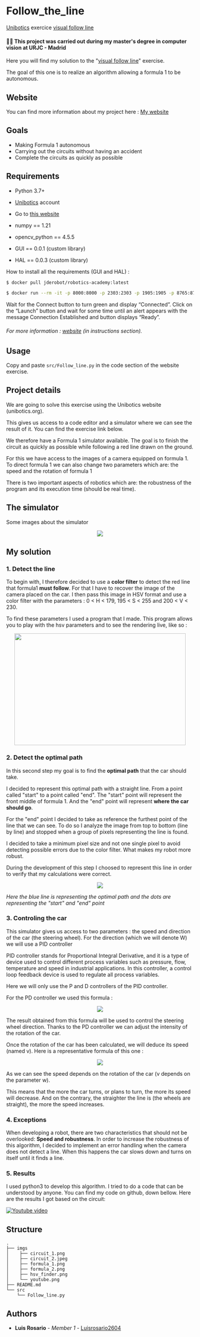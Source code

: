# Follow_the_line
[Unibotics](https://unibotics.org) exercice [visual follow line](https://unibotics.org/academy/exercise/follow_line/)

#### 👨‍🎓 This project was carried out during my master's degree in computer vision at URJC - Madrid 

Here you will find my solution to the "[visual follow line](https://unibotics.org/academy/exercise/follow_line/)" exercise.

The goal of this one is to realize an algorithm allowing a formula 1 to be autonomous.

## Website

You can find more information about my project here : [My website](https://poubelle2604.wixsite.com/luis-2022-robotica/visual-follow-line)

## Goals

- Making Formula 1 autonomous
- Carrying out the circuits without having an accident
- Complete the circuits as quickly as possible

## Requirements

* Python 3.7+
* [Unibotics](https://unibotics.org) account
* Go to [this website](https://unibotics.org/academy/exercise/follow_line/)


* numpy == 1.21
* opencv_python == 4.5.5
* GUI == 0.0.1 (custom library)
* HAL == 0.0.3 (custom library)

How to install all the requirements (GUI and HAL) :
```bash
$ docker pull jderobot/robotics-academy:latest
```
```bash
$ docker run --rm -it -p 8000:8000 -p 2303:2303 -p 1905:1905 -p 8765:8765 -p 6080:6080 -p 1108:1108 jderobot/robotics-academy
```
Wait for the Connect button to turn green and display “Connected”. Click on the “Launch” button and wait for some time until an alert appears with the message Connection Established and button displays “Ready”.

###### For more information : [website](https://unibotics.org/academy/exercise/follow_line/) (in instructions section). 

## Usage

Copy and paste ```src/Follow_line.py``` in the code section of the website exercise.

## Project details

We are going to solve this exercise using the Unibotics website (unibotics.org). 

This gives us access to a code editor and a simulator where we can see the result of it. You can find the exercise link below.

We therefore have a Formula 1 simulator available. The goal is to finish the circuit as quickly as possible while following a red line drawn on the ground.

For this we have access to the images of a camera equipped on formula 1. To direct formula 1 we can also change two parameters which are: the speed and the rotation of formula 1

There is two important aspects of robotics which are: the robustness of the program and its execution time (should be real time).


## The simulator

Some images about the simulator

<p align="center">
  <img src="./imgs/circuit_1.png">
</p>

## My solution

### 1. Detect the line

To begin with, I therefore decided to use a **color filter** to detect the red line that formula1 **must follow**.
For that I have to recover the image of the camera placed on the car.
I then pass this image in HSV format and use a color filter with the parameters : 0 < H < 179, 195 < S < 255 and 200 < V < 230.

To find these parameters I used a program that I made.
This program allows you to play with the hsv parameters and to see the rendering live, like so :

<p align="center">
  <img width="460" height="300" src="./imgs/hsv_finder.png">
</p>

### 2. Detect the optimal path

In this second step my goal is to find the **optimal path** that the car should take.

I decided to represent this optimal path with a straight line. 
From a point called "start" to a point called "end". The "start" point will represent the front middle of formula 1.
And the "end" point will represent **where the car should go**.

For the "end" point I decided to take as reference the furthest point of the line that we can see.
To do so I analyze the image from top to bottom (line by line) and stopped when a group of pixels representing the line is found.

I decided to take a minimum pixel size and not one single pixel to avoid detecting possible errors due to the color filter.
What makes my robot more robust.

During the development of this step I choosed to represent this line in order to verify that my calculations were correct.

<p align="center">
  <img src="./imgs/circuit_2.jpeg">

*Here the blue line is representing the optimal path and the dots are representing the "start" and "end" point*
</p>


### 3. Controling the car

This simulator gives us access to two parameters : the speed and direction of the car (the steering wheel).
For the direction (which we will denote W) we will use a PID controller

PID controller stands for Proportional Integral Derivative, and it is a type of device used to control different process variables such as pressure, flow, temperature and speed in industrial applications. In this controller, a control loop feedback device is used to regulate all process variables.

Here we will only use the P and D controllers of the PID controller.

For the PD controller we used this formula :

<p align="center">
    <img src="./imgs/formula_1.png">
</p>

The result obtained from this formula will be used to control the steering wheel direction.
Thanks to the PD controller we can adjust the intensity of the rotation of the car.

Once the rotation of the car has been calculated, we will deduce its speed (named v). Here is a representative formula of this one :

<p align="center">
    <img src="./imgs/formula_2.png">
</p>

As we can see the speed depends on the rotation of the car (v depends on the parameter w).

This means that the more the car turns, or plans to turn, the more its speed will decrease.
And on the contrary, the straighter the line is (the wheels are straight), the more the speed increases.

### 4. Exceptions

When developing a robot, there are two characteristics that should not be overlooked: **Speed and robustness**.
In order to increase the robustness of this algorithm, I decided to implement an error handling when the camera does not detect a line.
When this happens the car slows down and turns on itself until it finds a line.

### 5. Results

I used python3 to develop this algorithm.
I tried to do a code that can be understood by anyone. You can find my code on github, down bellow.
Here are the results I got based on the circuit:

[![Youtube video](./imgs/youtube.png)](https://www.youtube.com/watch?v=vmA412SsqdQ&ab_channel=Luis)

## Structure

    .
    ├── imgs
    │    ├── circuit_1.png
    │    ├── circuit_2.jpeg
    │    ├── formula_1.png
    │    ├── formula_2.png
    │    ├── hsv_finder.png
    │    └── youtube.png
    ├── README.md
    └── src
        └── Follow_line.py

## Authors

* **Luis Rosario** - *Member 1* - [Luisrosario2604](https://github.com/Luisrosario2604)

